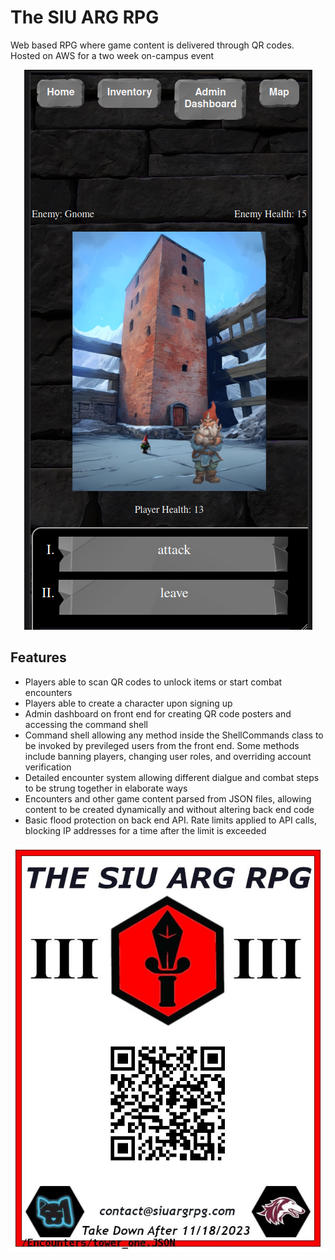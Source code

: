# The SIU ARG RPG
Web based RPG where game content is delivered through QR codes. Hosted on AWS for a two week on-campus event

<p align="center">
  <img src="/RPGServer/src/main/resources/images/combat1.png">
</p>

## Features
- Players able to scan QR codes to unlock items or start combat encounters
- Players able to create a character upon signing up
- Admin dashboard on front end for creating QR code posters and accessing the command shell
- Command shell allowing any method inside the ShellCommands class to be invoked by previleged users from the front end. Some methods include banning players, changing user roles, and overriding account verification
- Detailed encounter system allowing different dialgue and combat steps to be strung together in elaborate ways
- Encounters and other game content parsed from JSON files, allowing content to be created dynamically and without altering back end code
- Basic flood protection on back end API. Rate limits applied to API calls, blocking IP addresses for a time after the limit is exceeded

<p align="center">
  <img src="/QRCodes/tower_one.png">
</p>
